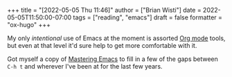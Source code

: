 +++
title = "[2022-05-05 Thu 11:46]"
author = ["Brian Wisti"]
date = 2022-05-05T11:50:00-07:00
tags = ["reading", "emacs"]
draft = false
formatter = "ox-hugo"
+++

My only _intentional_ use of Emacs at the moment is assorted [Org mode](https://orgmode.org) tools, but even at that level it'd sure help to get more comfortable with it.

Got myself a copy of [Mastering Emacs](https://masteringemacs.org) to fill in a few of the gaps between `C-h t` and wherever I've been at for the last few years.